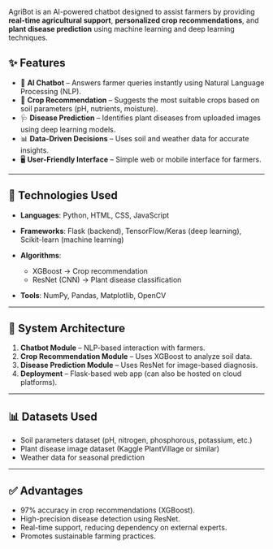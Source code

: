 AgriBot is an AI-powered chatbot designed to assist farmers by providing **real-time agricultural support**, **personalized crop recommendations**, and **plant disease prediction** using machine learning and deep learning techniques.

## ✨ Features
* 💬 **AI Chatbot** – Answers farmer queries instantly using Natural Language Processing (NLP).
* 🌱 **Crop Recommendation** – Suggests the most suitable crops based on soil parameters (pH, nutrients, moisture).
* 🩺 **Disease Prediction** – Identifies plant diseases from uploaded images using deep learning models.
* 📊 **Data-Driven Decisions** – Uses soil and weather data for accurate insights.
* 🖥️ **User-Friendly Interface** – Simple web or mobile interface for farmers.

---

## 🔧 Technologies Used
* **Languages**: Python, HTML, CSS, JavaScript
* **Frameworks**: Flask (backend), TensorFlow/Keras (deep learning), Scikit-learn (machine learning)
* **Algorithms**:

  * XGBoost → Crop recommendation
  * ResNet (CNN) → Plant disease classification
* **Tools**: NumPy, Pandas, Matplotlib, OpenCV

---

## 📐 System Architecture
1. **Chatbot Module** – NLP-based interaction with farmers.
2. **Crop Recommendation Module** – Uses XGBoost to analyze soil data.
3. **Disease Prediction Module** – Uses ResNet for image-based diagnosis.
4. **Deployment** – Flask-based web app (can also be hosted on cloud platforms).

---

## 📊 Datasets Used

* Soil parameters dataset (pH, nitrogen, phosphorous, potassium, etc.)
* Plant disease image dataset (Kaggle PlantVillage or similar)
* Weather data for seasonal prediction

---

## ✅ Advantages

* 97% accuracy in crop recommendations (XGBoost).
* High-precision disease detection using ResNet.
* Real-time support, reducing dependency on external experts.
* Promotes sustainable farming practices.
